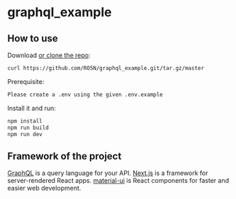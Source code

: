 # graphql_example

## How to use

Download [or clone the repo](https://github.com/RO5N/graphql_example.git):

```sh
curl https://github.com/RO5N/graphql_example.git/tar.gz/master
```

Prerequisite:

```sh
Please create a .env using the given .env.example
```

Install it and run:

```sh
npm install
npm run build
npm run dev
```

## Framework of the project

[GraphQL](https://graphql.org) is a query language
for your API.
[Next.js](https://github.com/zeit/next.js) is a framework for server-rendered React apps.
[material-ui](https://material-ui.com/) is React components for
faster and easier web development.
